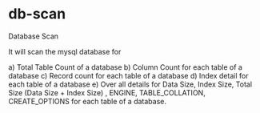 db-scan
=======

Database Scan

It will scan the mysql database for 

a) Total Table Count of a database
b) Column Count for each table of a database
c) Record count for each table of a database
d) Index detail for each table of a database
e) Over all details for Data Size, Index Size, Total Size (Data Size + Index Size) , ENGINE,  TABLE_COLLATION, CREATE_OPTIONS for each table of a database.

